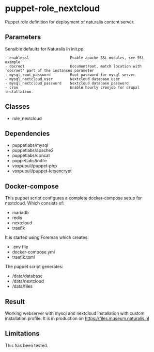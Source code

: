 puppet-role_nextcloud
=====================
Puppet role definition for deployment of naturalis content server.

Parameters
-------------
Sensible defaults for Naturalis in init.pp.

```
- enablessl                   Enable apache SSL modules, see SSL example
- docroot                     Documentroot, match location with 'docroot' part of the instances parameter
- mysql_root_password         Root password for mysql server
- mysql_nextcloud_user        Nextcloud database user
- mysql_nextcloud_password    Nextcloud database password
- cron                        Enable hourly cronjob for drupal installation. 
```


Classes
-------------
- role_nextcloud


Dependencies
-------------
- puppetlabs/mysql
- puppetlabs/apache2
- puppetlabs/concat
- puppetlabs/inifile
- voxpupuli/puppet-php
- voxpupuli/puppet-letsencrypt


Docker-compose
--------------

This puppet script configures a complete docker-compose setup for nextcloud. Which
consists of:

 - mariadb
 - redis
 - nextcloud
 - traefik

It is started using Foreman which creates:

 - .env file
 - docker-compose.yml
 - traefik.toml

The puppet script generates:

 - /data/database
 - /data/nextcloud
 - /data/files

Result
------
Working webserver with mysql and nextcloud installation with custom installation 
profile.  It is in production on https://files.museum.naturalis.nl

Limitations
-----------
This has been tested.

